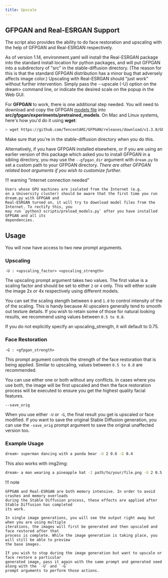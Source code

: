 ```yaml
---
title: Upscale
---
```


## **GFPGAN and Real-ESRGAN Support**

The script also provides the ability to do face restoration and upscaling with the help of GFPGAN
and Real-ESRGAN respectively.

As of version 1.14, environment.yaml will install the Real-ESRGAN package into the standard install
location for python packages, and will put GFPGAN into a subdirectory of "src" in the
stable-diffusion directory. (The reason for this is that the standard GFPGAN distribution has a
minor bug that adversely affects image color.) Upscaling with Real-ESRGAN should "just work" without
further intervention. Simply pass the --upscale (-U) option on the dream> command line, or indicate
the desired scale on the popup in the Web GUI.

For **GFPGAN** to work, there is one additional step needed. You will need to download and copy the
GFPGAN [models file](https://github.com/TencentARC/GFPGAN/releases/download/v1.3.0/GFPGANv1.3.pth)
into **src/gfpgan/experiments/pretrained_models**. On Mac and Linux systems, here's how you'd do it
using **wget**:

```bash
> wget https://github.com/TencentARC/GFPGAN/releases/download/v1.3.0/GFPGANv1.3.pth src/gfpgan/experiments/pretrained_models/
```

Make sure that you're in the stable-diffusion directory when you do this.

Alternatively, if you have GFPGAN installed elsewhere, or if you are using an earlier version of
this package which asked you to install GFPGAN in a sibling directory, you may use the
`--gfpgan_dir` argument with `dream.py` to set a custom path to your GFPGAN directory. _There are
other GFPGAN related boot arguments if you wish to customize further._

!!! warning "Internet connection needed"

    Users whose GPU machines are isolated from the Internet (e.g.
    on a University cluster) should be aware that the first time you run dream.py with GFPGAN and
    Real-ESRGAN turned on, it will try to download model files from the Internet. To rectify this, you
    may run `python3 scripts/preload_models.py` after you have installed GFPGAN and all its
    dependencies.

## **Usage**

You will now have access to two new prompt arguments.

### **Upscaling**

`-U : <upscaling_factor> <upscaling_strength>`

The upscaling prompt argument takes two values. The first value is a scaling factor and should be
set to either `2` or `4` only. This will either scale the image 2x or 4x respectively using
different models.

You can set the scaling stength between `0` and `1.0` to control intensity of the of the scaling.
This is handy because AI upscalers generally tend to smooth out texture details. If you wish to
retain some of those for natural looking results, we recommend using values between `0.5 to 0.8`.

If you do not explicitly specify an upscaling_strength, it will default to 0.75.

### **Face Restoration**

`-G : <gfpgan_strength>`

This prompt argument controls the strength of the face restoration that is being applied. Similar to
upscaling, values between `0.5 to 0.8` are recommended.

You can use either one or both without any conflicts. In cases where you use both, the image will be
first upscaled and then the face restoration process will be executed to ensure you get the highest
quality facial features.

`--save_orig`

When you use either `-U` or `-G`, the final result you get is upscaled or face modified. If you want
to save the original Stable Diffusion generation, you can use the `-save_orig` prompt argument to
save the original unaffected version too.

### **Example Usage**

```bash
dream> superman dancing with a panda bear -U 2 0.6 -G 0.4
```

This also works with img2img:

```bash
dream> a man wearing a pineapple hat -I path/to/your/file.png -U 2 0.5 -G 0.6
```

!!! note

    GFPGAN and Real-ESRGAN are both memory intensive. In order to avoid crashes and memory overloads
    during the Stable Diffusion process, these effects are applied after Stable Diffusion has completed
    its work.

    In single image generations, you will see the output right away but when you are using multiple
    iterations, the images will first be generated and then upscaled and face restored after that
    process is complete. While the image generation is taking place, you will still be able to preview
    the base images.

    If you wish to stop during the image generation but want to upscale or face restore a particular
    generated image, pass it again with the same prompt and generated seed along with the `-U` and `-G`
    prompt arguments to perform those actions.
